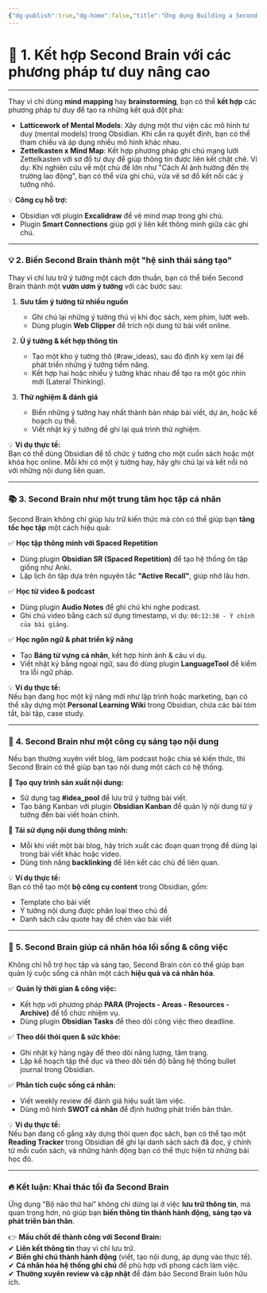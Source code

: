 ```yaml
---
{"dg-publish":true,"dg-home":false,"title":"Ứng dụng Building a Second Brain","date":"2025-01-31","tags":["book","books/building-second-brain"],"dg-path":"Books/Building a Second Brain/Ứng dụng Building a Second Brain.md","permalink":"/books/building-a-second-brain/ung-dung-building-a-second-brain/","dgPassFrontmatter":true,"noteIcon":"","updated":"2025-01-31T12:31:11.349+07:00"}
---
```


# 🚀 **1. Kết hợp Second Brain với các phương pháp tư duy nâng cao**
---

Thay vì chỉ dùng **mind mapping** hay **brainstorming**, bạn có thể **kết hợp** các phương pháp tư duy để tạo ra những kết quả đột phá:

- **Latticework of Mental Models**: Xây dựng một thư viện các mô hình tư duy (mental models) trong Obsidian. Khi cần ra quyết định, bạn có thể tham chiếu và áp dụng nhiều mô hình khác nhau.
- **Zettelkasten x Mind Map**: Kết hợp phương pháp ghi chú mạng lưới Zettelkasten với sơ đồ tư duy để giúp thông tin được liên kết chặt chẽ. Ví dụ: Khi nghiên cứu về một chủ đề lớn như "Cách AI ảnh hưởng đến thị trường lao động", bạn có thể vừa ghi chú, vừa vẽ sơ đồ kết nối các ý tưởng nhỏ.

💡 **Công cụ hỗ trợ:**

- Obsidian với plugin **Excalidraw** để vẽ mind map trong ghi chú.
- Plugin **Smart Connections** giúp gợi ý liên kết thông minh giữa các ghi chú.

---

### 💡 **2. Biến Second Brain thành một "hệ sinh thái sáng tạo"**

Thay vì chỉ lưu trữ ý tưởng một cách đơn thuần, bạn có thể biến Second Brain thành một **vườn ươm ý tưởng** với các bước sau:

1. **Sưu tầm ý tưởng từ nhiều nguồn**
    
    - Ghi chú lại những ý tưởng thú vị khi đọc sách, xem phim, lướt web.
    - Dùng plugin **Web Clipper** để trích nội dung từ bài viết online.
2. **Ủ ý tưởng & kết hợp thông tin**
    
    - Tạo một kho ý tưởng thô (#raw_ideas), sau đó định kỳ xem lại để phát triển những ý tưởng tiềm năng.
    - Kết hợp hai hoặc nhiều ý tưởng khác nhau để tạo ra một góc nhìn mới (Lateral Thinking).
3. **Thử nghiệm & đánh giá**
    
    - Biến những ý tưởng hay nhất thành bản nháp bài viết, dự án, hoặc kế hoạch cụ thể.
    - Viết nhật ký ý tưởng để ghi lại quá trình thử nghiệm.

💡 **Ví dụ thực tế:**  
Bạn có thể dùng Obsidian để tổ chức ý tưởng cho một cuốn sách hoặc một khóa học online. Mỗi khi có một ý tưởng hay, hãy ghi chú lại và kết nối nó với những nội dung liên quan.

---

### 📚 **3. Second Brain như một trung tâm học tập cá nhân**

Second Brain không chỉ giúp lưu trữ kiến thức mà còn có thể giúp bạn **tăng tốc học tập** một cách hiệu quả:

✅ **Học tập thông minh với Spaced Repetition**

- Dùng plugin **Obsidian SR (Spaced Repetition)** để tạo hệ thống ôn tập giống như Anki.
- Lập lịch ôn tập dựa trên nguyên tắc **"Active Recall"**, giúp nhớ lâu hơn.

✅ **Học từ video & podcast**

- Dùng plugin **Audio Notes** để ghi chú khi nghe podcast.
- Ghi chú video bằng cách sử dụng timestamp, ví dụ: `00:12:30 - Ý chính của bài giảng`.

✅ **Học ngôn ngữ & phát triển kỹ năng**

- Tạo **Bảng từ vựng cá nhân**, kết hợp hình ảnh & câu ví dụ.
- Viết nhật ký bằng ngoại ngữ, sau đó dùng plugin **LanguageTool** để kiểm tra lỗi ngữ pháp.

💡 **Ví dụ thực tế:**  
Nếu bạn đang học một kỹ năng mới như lập trình hoặc marketing, bạn có thể xây dựng một **Personal Learning Wiki** trong Obsidian, chứa các bài tóm tắt, bài tập, case study.

---

### 🎤 **4. Second Brain như một công cụ sáng tạo nội dung**

Nếu bạn thường xuyên viết blog, làm podcast hoặc chia sẻ kiến thức, thì Second Brain có thể giúp bạn tạo nội dung một cách có hệ thống.

🔹 **Tạo quy trình sản xuất nội dung:**

- Sử dụng tag **#idea_pool** để lưu trữ ý tưởng bài viết.
- Tạo bảng Kanban với plugin **Obsidian Kanban** để quản lý nội dung từ ý tưởng đến bài viết hoàn chỉnh.

🔹 **Tái sử dụng nội dung thông minh:**

- Mỗi khi viết một bài blog, hãy trích xuất các đoạn quan trọng để dùng lại trong bài viết khác hoặc video.
- Dùng tính năng **backlinking** để liên kết các chủ đề liên quan.

💡 **Ví dụ thực tế:**  
Bạn có thể tạo một **bộ công cụ content** trong Obsidian, gồm:

- Template cho bài viết
- Ý tưởng nội dung được phân loại theo chủ đề
- Danh sách câu quote hay để chèn vào bài viết

---

### 🎯 **5. Second Brain giúp cá nhân hóa lối sống & công việc**

Không chỉ hỗ trợ học tập và sáng tạo, Second Brain còn có thể giúp bạn quản lý cuộc sống cá nhân một cách **hiệu quả và cá nhân hóa**.

✅ **Quản lý thời gian & công việc:**

- Kết hợp với phương pháp **PARA (Projects - Areas - Resources - Archive)** để tổ chức nhiệm vụ.
- Dùng plugin **Obsidian Tasks** để theo dõi công việc theo deadline.

✅ **Theo dõi thói quen & sức khỏe:**

- Ghi nhật ký hàng ngày để theo dõi năng lượng, tâm trạng.
- Lập kế hoạch tập thể dục và theo dõi tiến độ bằng hệ thống bullet journal trong Obsidian.

✅ **Phân tích cuộc sống cá nhân:**

- Viết weekly review để đánh giá hiệu suất làm việc.
- Dùng mô hình **SWOT cá nhân** để định hướng phát triển bản thân.

💡 **Ví dụ thực tế:**  
Nếu bạn đang cố gắng xây dựng thói quen đọc sách, bạn có thể tạo một **Reading Tracker** trong Obsidian để ghi lại danh sách sách đã đọc, ý chính từ mỗi cuốn sách, và những hành động bạn có thể thực hiện từ những bài học đó.

---

### 🔥 **Kết luận: Khai thác tối đa Second Brain**

Ứng dụng "Bộ não thứ hai" không chỉ dừng lại ở việc **lưu trữ thông tin**, mà quan trọng hơn, nó giúp bạn **biến thông tin thành hành động, sáng tạo và phát triển bản thân**.

👉 **Mấu chốt để thành công với Second Brain:**  
✔ **Liên kết thông tin** thay vì chỉ lưu trữ.  
✔ **Biến ghi chú thành hành động** (viết, tạo nội dung, áp dụng vào thực tế).  
✔ **Cá nhân hóa hệ thống ghi chú** để phù hợp với phong cách làm việc.  
✔ **Thường xuyên review và cập nhật** để đảm bảo Second Brain luôn hữu ích.

